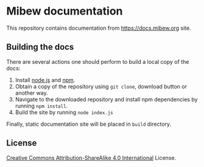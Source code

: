 # Mibew documentation

This repository contains documentation from https://docs.mibew.org site.


## Building the docs

There are several actions one should perform to build a local copy of the docs:

1. Install [node.js](https://nodejs.org/) and [npm](https://www.npmjs.com/).
2. Obtain a copy of the repository using `git clone`, download button or another
   way.
3. Navigate to the downloaded repository and install npm dependencies by running
   `npm install`.
4. Build the site by running `node index.js`

Finally, static documentation site will be placed in `build` directory.

## License

[Creative Commons Attribution-ShareAlike 4.0 International](http://creativecommons.org/licenses/by-sa/4.0/) License.
